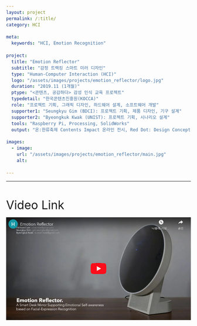 ```yaml
---
layout: project
permalink: /:title/
category: HCI

meta:
  keywords: "HCI, Emotion Recognition"

project:
  title: "Emotion Reflector"
  subtitle: "감정 트랙킹 스마트 미러 디자인"
  type: "Human-Computer Interaction (HCI)"
  logo: "/assets/images/projects/emotion_reflector/logo.jpg"
  duration: "2019.11 (1개월)"
  ptype: "<콘텐츠, 공감하다> 감성 인식 교육 프로젝트"
  typedetail: "한국콘텐츠진흥원(KOCCA)"
  role: "프로젝트 기획, 그래픽 디자인, 하드웨어 설계, 소프트웨어 개발"
  supporter1: "Seungkyu Gim (BDCI): 프로젝트 기획, 제품 디자인, 기구 설계"
  supporter2: "Byeongkuk Kwak (UNIST): 프로젝트 기획, 시나리오 설계"
  tools: "Raspberry Pi, Processing, SolidWorks"
  output: "온:한류축제 Contents Impact 온라인 전시, Red Dot: Design Concept 2020 파이널리스트"

images:
  - image:
    url: "/assets/images/projects/emotion_reflector/main.jpg"
    alt:

---
```

---
<br>

<font size="6em">Video Link</font>
<br>

<p align="center">
  <a href="https://youtu.be/QK5-5I0bJDk">
  <img src="/assets/images/projects/emotion_reflector/video.png">
  </a>
</p>  
<br><br><br><br><br><br>
